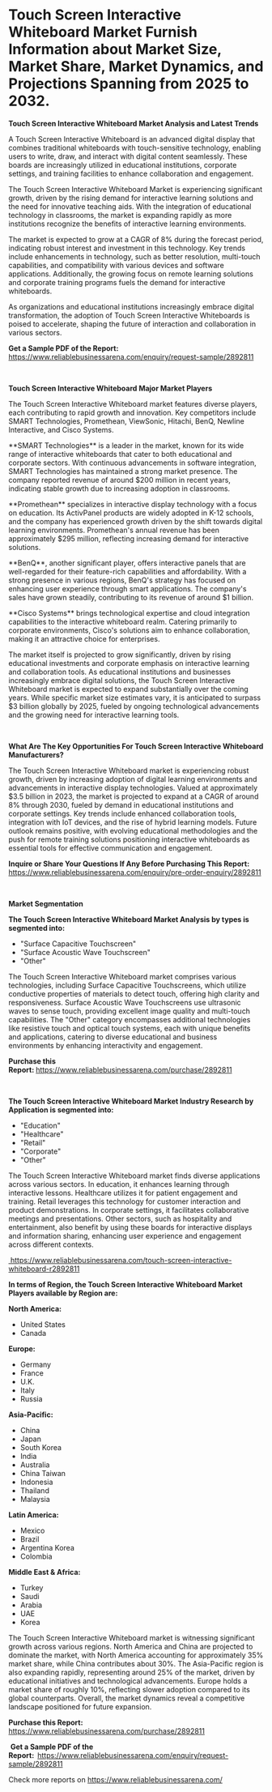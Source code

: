 <p><h1>Touch Screen Interactive Whiteboard Market Furnish Information about Market Size, Market Share, Market Dynamics, and Projections Spanning from 2025 to 2032.</h1></p><p><strong>Touch Screen Interactive Whiteboard Market Analysis and Latest Trends</strong></p>
<p><p>A Touch Screen Interactive Whiteboard is an advanced digital display that combines traditional whiteboards with touch-sensitive technology, enabling users to write, draw, and interact with digital content seamlessly. These boards are increasingly utilized in educational institutions, corporate settings, and training facilities to enhance collaboration and engagement.</p><p>The Touch Screen Interactive Whiteboard Market is experiencing significant growth, driven by the rising demand for interactive learning solutions and the need for innovative teaching aids. With the integration of educational technology in classrooms, the market is expanding rapidly as more institutions recognize the benefits of interactive learning environments.</p><p>The market is expected to grow at a CAGR of 8% during the forecast period, indicating robust interest and investment in this technology. Key trends include enhancements in technology, such as better resolution, multi-touch capabilities, and compatibility with various devices and software applications. Additionally, the growing focus on remote learning solutions and corporate training programs fuels the demand for interactive whiteboards.</p><p>As organizations and educational institutions increasingly embrace digital transformation, the adoption of Touch Screen Interactive Whiteboards is poised to accelerate, shaping the future of interaction and collaboration in various sectors.</p></p>
<p><strong>Get a Sample PDF of the Report:&nbsp;</strong> <a href="https://www.reliablebusinessarena.com/enquiry/request-sample/2892811?utm_campaign=3294&utm_medium=2&utm_source=Github&utm_content=ia&utm_term=15032025&utm_id=touch-screen-interactive-whiteboard">https://www.reliablebusinessarena.com/enquiry/request-sample/2892811</a></p>
<p>&nbsp;</p>
<p><strong>Touch Screen Interactive Whiteboard Major Market Players</strong></p>
<p><p>The Touch Screen Interactive Whiteboard market features diverse players, each contributing to rapid growth and innovation. Key competitors include SMART Technologies, Promethean, ViewSonic, Hitachi, BenQ, Newline Interactive, and Cisco Systems.</p><p>**SMART Technologies** is a leader in the market, known for its wide range of interactive whiteboards that cater to both educational and corporate sectors. With continuous advancements in software integration, SMART Technologies has maintained a strong market presence. The company reported revenue of around $200 million in recent years, indicating stable growth due to increasing adoption in classrooms.</p><p>**Promethean** specializes in interactive display technology with a focus on education. Its ActivPanel products are widely adopted in K-12 schools, and the company has experienced growth driven by the shift towards digital learning environments. Promethean's annual revenue has been approximately $295 million, reflecting increasing demand for interactive solutions.</p><p>**BenQ**, another significant player, offers interactive panels that are well-regarded for their feature-rich capabilities and affordability. With a strong presence in various regions, BenQ's strategy has focused on enhancing user experience through smart applications. The company's sales have grown steadily, contributing to its revenue of around $1 billion.</p><p>**Cisco Systems** brings technological expertise and cloud integration capabilities to the interactive whiteboard realm. Catering primarily to corporate environments, Cisco's solutions aim to enhance collaboration, making it an attractive choice for enterprises.</p><p>The market itself is projected to grow significantly, driven by rising educational investments and corporate emphasis on interactive learning and collaboration tools. As educational institutions and businesses increasingly embrace digital solutions, the Touch Screen Interactive Whiteboard market is expected to expand substantially over the coming years. While specific market size estimates vary, it is anticipated to surpass $3 billion globally by 2025, fueled by ongoing technological advancements and the growing need for interactive learning tools.</p></p>
<p>&nbsp;</p>
<p><strong>What Are The Key Opportunities For Touch Screen Interactive Whiteboard Manufacturers?</strong></p>
<p><p>The Touch Screen Interactive Whiteboard market is experiencing robust growth, driven by increasing adoption of digital learning environments and advancements in interactive display technologies. Valued at approximately $3.5 billion in 2023, the market is projected to expand at a CAGR of around 8% through 2030, fueled by demand in educational institutions and corporate settings. Key trends include enhanced collaboration tools, integration with IoT devices, and the rise of hybrid learning models. Future outlook remains positive, with evolving educational methodologies and the push for remote training solutions positioning interactive whiteboards as essential tools for effective communication and engagement.</p></p>
<p><strong>Inquire or Share Your Questions If Any Before Purchasing This Report:</strong> <a href="https://www.reliablebusinessarena.com/enquiry/pre-order-enquiry/2892811?utm_campaign=3294&utm_medium=2&utm_source=Github&utm_content=ia&utm_term=15032025&utm_id=touch-screen-interactive-whiteboard">https://www.reliablebusinessarena.com/enquiry/pre-order-enquiry/2892811</a></p>
<p>&nbsp;</p>
<p><strong>Market Segmentation</strong></p>
<p><strong>The Touch Screen Interactive Whiteboard Market Analysis by types is segmented into:</strong></p>
<p><ul><li>"Surface Capacitive Touchscreen"</li><li>"Surface Acoustic Wave Touchscreen"</li><li>"Other"</li></ul></p>
<p><p>The Touch Screen Interactive Whiteboard market comprises various technologies, including Surface Capacitive Touchscreens, which utilize conductive properties of materials to detect touch, offering high clarity and responsiveness. Surface Acoustic Wave Touchscreens use ultrasonic waves to sense touch, providing excellent image quality and multi-touch capabilities. The "Other" category encompasses additional technologies like resistive touch and optical touch systems, each with unique benefits and applications, catering to diverse educational and business environments by enhancing interactivity and engagement.</p></p>
<p><strong>Purchase this Report:&nbsp;</strong><a href="https://www.reliablebusinessarena.com/purchase/2892811?utm_campaign=3294&utm_medium=2&utm_source=Github&utm_content=ia&utm_term=15032025&utm_id=touch-screen-interactive-whiteboard">https://www.reliablebusinessarena.com/purchase/2892811</a></p>
<p>&nbsp;</p>
<p><strong>The Touch Screen Interactive Whiteboard Market Industry Research by Application is segmented into:</strong></p>
<p><ul><li>"Education"</li><li>"Healthcare"</li><li>"Retail"</li><li>"Corporate"</li><li>"Other"</li></ul></p>
<p><p>The Touch Screen Interactive Whiteboard market finds diverse applications across various sectors. In education, it enhances learning through interactive lessons. Healthcare utilizes it for patient engagement and training. Retail leverages this technology for customer interaction and product demonstrations. In corporate settings, it facilitates collaborative meetings and presentations. Other sectors, such as hospitality and entertainment, also benefit by using these boards for interactive displays and information sharing, enhancing user experience and engagement across different contexts.</p></p>
<p><a href="https://www.reliablebusinessarena.com/touch-screen-interactive-whiteboard-r2892811?utm_campaign=3294&utm_medium=2&utm_source=Github&utm_content=ia&utm_term=15032025&utm_id=touch-screen-interactive-whiteboard">&nbsp;https://www.reliablebusinessarena.com/touch-screen-interactive-whiteboard-r2892811</a></p>
<p><strong>In terms of Region, the Touch Screen Interactive Whiteboard Market Players available by Region are:</strong></p>
<p>
    <p> <strong> North America: </strong>
        <ul>
            <li>United States</li>
            <li>Canada</li>
        </ul>
        </p> 
    <p> <strong> Europe: </strong>
        <ul>
            <li>Germany</li>
            <li>France</li>
            <li>U.K.</li>
            <li>Italy</li>
            <li>Russia</li>
        </ul>
        </p> 
    <p> <strong> Asia-Pacific: </strong>
        <ul>
            <li>China</li>
            <li>Japan</li>
            <li>South Korea</li>
            <li>India</li>
            <li>Australia</li>
            <li>China Taiwan</li>
            <li>Indonesia</li>
            <li>Thailand</li>
            <li>Malaysia</li>
        </ul>
        </p> 
    <p> <strong> Latin America: </strong>
        <ul>
            <li>Mexico</li>
            <li>Brazil</li>
            <li>Argentina Korea</li>
            <li>Colombia</li>
        </ul>
        </p> 
    <p> <strong> Middle East & Africa: </strong>
        <ul>
            <li>Turkey</li>
            <li>Saudi</li>
            <li>Arabia</li>
            <li>UAE</li>
            <li>Korea</li>
        </ul>
    </p>
    </p>
<p><p>The Touch Screen Interactive Whiteboard market is witnessing significant growth across various regions. North America and China are projected to dominate the market, with North America accounting for approximately 35% market share, while China contributes about 30%. The Asia-Pacific region is also expanding rapidly, representing around 25% of the market, driven by educational initiatives and technological advancements. Europe holds a market share of roughly 10%, reflecting slower adoption compared to its global counterparts. Overall, the market dynamics reveal a competitive landscape positioned for future expansion.</p></p>
<p><strong>Purchase this Report: </strong><a href="https://www.reliablebusinessarena.com/purchase/2892811?utm_campaign=3294&utm_medium=2&utm_source=Github&utm_content=ia&utm_term=15032025&utm_id=touch-screen-interactive-whiteboard">https://www.reliablebusinessarena.com/purchase/2892811</a></p>
<p>&nbsp;<strong>Get a Sample PDF of the Report:&nbsp;&nbsp;</strong><a href="https://www.reliablebusinessarena.com/enquiry/request-sample/2892811?utm_campaign=3294&utm_medium=2&utm_source=Github&utm_content=ia&utm_term=15032025&utm_id=touch-screen-interactive-whiteboard">https://www.reliablebusinessarena.com/enquiry/request-sample/2892811</a></p>
<p><strong></strong></p>
<p>Check more reports on <a href="https://www.reliablebusinessarena.com/?utm_campaign=3294&utm_medium=2&utm_source=Github&utm_content=ia&utm_term=15032025&utm_id=touch-screen-interactive-whiteboard">https://www.reliablebusinessarena.com/</a></p>